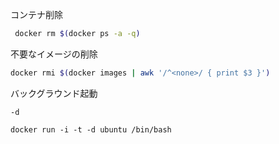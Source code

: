
コンテナ削除
```bash
 docker rm $(docker ps -a -q)
 ```

不要なイメージの削除
```bash
docker rmi $(docker images | awk '/^<none>/ { print $3 }')
```

バックグラウンド起動

`-d`
```
docker run -i -t -d ubuntu /bin/bash
```
